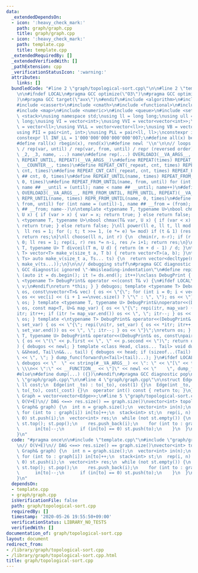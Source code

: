 ```yaml
---
data:
  _extendedDependsOn:
  - icon: ':heavy_check_mark:'
    path: graph/graph.cpp
    title: graph/graph.cpp
  - icon: ':heavy_check_mark:'
    path: template.cpp
    title: template.cpp
  _extendedRequiredBy: []
  _extendedVerifiedWith: []
  _pathExtension: cpp
  _verificationStatusIcon: ':warning:'
  attributes:
    links: []
  bundledCode: "#line 2 \"graph/topological-sort.cpp\"\n\n#line 2 \"template.cpp\"\
    \n\n#ifndef LOCAL\n#pragma GCC optimize(\"O3\")\n#pragma GCC optimize(\"unroll-loops\"\
    )\n#pragma GCC target(\"avx\")\n#endif\n#include <algorithm>\n#include <bitset>\n\
    #include <cassert>\n#include <cmath>\n#include <functional>\n#include <iostream>\n\
    #include <map>\n#include <numeric>\n#include <queue>\n#include <set>\n#include\
    \ <stack>\nusing namespace std;\nusing ll = long long;\nusing ull = unsigned long\
    \ long;\nusing VI = vector<int>;\nusing VVI = vector<vector<int>>;\nusing VLL\
    \ = vector<ll>;\nusing VVLL = vector<vector<ll>>;\nusing VB = vector<bool>;\n\
    using PII = pair<int, int>;\nusing PLL = pair<ll, ll>;\nconstexpr int INF = 1000000007;\n\
    constexpr ll INF_LL = 1'000'000'000'000'000'007;\n#define all(x) begin(x), end(x)\n\
    #define rall(x) rbegin(x), rend(x)\n#define newl '\\n'\n\n// loops rep(until)\
    \ / rep(var, until) / rep(var, from, until) / repr (reversed order)\n#define OVERLOAD3(_1,\
    \ _2, _3, name, ...) name\n#define rep(...) OVERLOAD3(__VA_ARGS__, REPEAT_FROM_UNTIL,\
    \ REPEAT_UNTIL, REPEAT)(__VA_ARGS__)\n#define REPEAT(times) REPEAT_CNT(_repeat,\
    \ __COUNTER__, times)\n#define REPEAT_CNT(_repeat, cnt, times) REPEAT_CNT_CAT(_repeat,\
    \ cnt, times)\n#define REPEAT_CNT_CAT(_repeat, cnt, times) REPEAT_FROM_UNTIL(_repeat\
    \ ## cnt, 0, times)\n#define REPEAT_UNTIL(name, times) REPEAT_FROM_UNTIL(name,\
    \ 0, times)\n#define REPEAT_FROM_UNTIL(name, from, until) for (int name = from,\
    \ name ## __until = (until); name < name ## __until; name++)\n#define repr(...)\
    \ OVERLOAD3(__VA_ARGS__, REPR_FROM_UNTIL, REPR_UNTIL, REPEAT)(__VA_ARGS__)\n#define\
    \ REPR_UNTIL(name, times) REPR_FROM_UNTIL(name, 0, times)\n#define REPR_FROM_UNTIL(name,\
    \ from, until) for (int name = (until)-1, name ## __from = (from); name >= name\
    \ ## __from; name--)\n\ntemplate <typename T, typename U>\nbool chmin(T& var,\
    \ U x) { if (var > x) { var = x; return true; } else return false; }\ntemplate\
    \ <typename T, typename U>\nbool chmax(T& var, U x) { if (var < x) { var = x;\
    \ return true; } else return false; }\nll power(ll e, ll t, ll mod = INF_LL) {\n\
    \  ll res = 1; for (; t; t >>= 1, (e *= e) %= mod) if (t & 1) (res *= e) %= mod;\
    \ return res;\n}\nll choose(ll n, int r) {\n  chmin(r, n-r); if (r < 0) return\
    \ 0; ll res = 1; rep(i, r) res *= n-i, res /= i+1; return res;\n}\ntemplate <typename\
    \ T, typename U> T divceil(T m, U d) { return (m + d - 1) / d; }\ntemplate <typename\
    \ T> vector<T> make_v(size_t a, T b) { return vector<T>(a, b); }\ntemplate <typename...\
    \ Ts> auto make_v(size_t a, Ts... ts) {\n  return vector<decltype(make_v(ts...))>(a,\
    \ make_v(ts...));\n}\n\n// debugging stuff\n#pragma GCC diagnostic push\n#pragma\
    \ GCC diagnostic ignored \"-Wmisleading-indentation\"\n#define repi(it, ds) for\
    \ (auto it = ds.begin(); it != ds.end(); it++)\nclass DebugPrint { public: template\
    \ <typename T> DebugPrint& operator <<(const T& v) {\n#ifdef LOCAL\n    cerr <<\
    \ v;\n#endif\nreturn *this; } } debugos; template <typename T> DebugPrint& operator<<(DebugPrint&\
    \ os, const\nvector<T>& vec) { os << \"{\"; for (int i = 0; i < vec.size(); i++)\
    \ os << vec[i] << (i + 1 ==\nvec.size() ? \"\" : \", \"); os << \"}\"; return\
    \ os; } template <typename T, typename U> DebugPrint&\noperator<<(DebugPrint&\
    \ os, const map<T, U>& map_var) { os << \"{\"; repi(itr, map_var) { os << *\n\
    itr; itr++; if (itr != map_var.end()) os << \", \"; itr--; } os << \"}\"; return\
    \ os; } template <\ntypename T> DebugPrint& operator<<(DebugPrint& os, const set<T>&\
    \ set_var) { os << \"{\"; repi(\nitr, set_var) { os << *itr; itr++; if (itr !=\
    \ set_var.end()) os << \", \"; itr--; } os << \"}\";\nreturn os; } template <typename\
    \ T, typename U> DebugPrint& operator<<(DebugPrint& os, const\npair<T, U>& p)\
    \ { os << \"(\" << p.first << \", \" << p.second << \")\"; return os; } void dump_func(\n\
    ) { debugos << newl; } template <class Head, class... Tail> void dump_func(Head\
    \ &&head, Tail\n&&... tail) { debugos << head; if (sizeof...(Tail) > 0) { debugos\
    \ << \", \"; } dump_func(forward\n<Tail>(tail)...); }\n#ifdef LOCAL\n#define dump(...)\
    \ debugos << \"  \" << string(#__VA_ARGS__) << \": \" << \"[\" << to_string(__LINE__)\
    \ \\\n<< \":\" << __FUNCTION__ << \"]\" << newl << \"    \", dump_func(__VA_ARGS__)\n\
    #else\n#define dump(...) ({})\n#endif\n#pragma GCC diagnostic pop\n\n\n#line 2\
    \ \"graph/graph.cpp\"\n\n#line 4 \"graph/graph.cpp\"\n\nstruct Edge {\n  int to;\
    \ ll cost;\n  Edge(int _to) : to(_to), cost(1) {}\n  Edge(int _to, ll _cost) :\
    \ to(_to), cost(_cost) {}\n  operator int() const { return to; }\n};\n\nusing\
    \ Graph = vector<vector<Edge>>;\n#line 5 \"graph/topological-sort.cpp\"\n\n//\
    \ O(V+E)\n// DAG <==> res.size() == graph.size()\nvector<int> topological_sort(const\
    \ Graph& graph) {\n  int n = graph.size();\n  vector<int> in(n);\n  rep(i, n)\
    \ for (int to : graph[i]) in[to]++;\n  stack<int> st;\n  rep(i, n) if (in[i] ==\
    \ 0) st.push(i);\n  vector<int> res;\n  while (not st.empty()) {\n    int i =\
    \ st.top(); st.pop();\n    res.push_back(i);\n    for (int to : graph[i]) {\n\
    \      in[to]--;\n      if (in[to] == 0) st.push(to);\n    }\n  }\n  return res;\n\
    }\n"
  code: "#pragma once\n\n#include \"template.cpp\"\n#include \"graph/graph.cpp\"\n\
    \n// O(V+E)\n// DAG <==> res.size() == graph.size()\nvector<int> topological_sort(const\
    \ Graph& graph) {\n  int n = graph.size();\n  vector<int> in(n);\n  rep(i, n)\
    \ for (int to : graph[i]) in[to]++;\n  stack<int> st;\n  rep(i, n) if (in[i] ==\
    \ 0) st.push(i);\n  vector<int> res;\n  while (not st.empty()) {\n    int i =\
    \ st.top(); st.pop();\n    res.push_back(i);\n    for (int to : graph[i]) {\n\
    \      in[to]--;\n      if (in[to] == 0) st.push(to);\n    }\n  }\n  return res;\n\
    }\n"
  dependsOn:
  - template.cpp
  - graph/graph.cpp
  isVerificationFile: false
  path: graph/topological-sort.cpp
  requiredBy: []
  timestamp: '2020-05-26 19:55:50+09:00'
  verificationStatus: LIBRARY_NO_TESTS
  verifiedWith: []
documentation_of: graph/topological-sort.cpp
layout: document
redirect_from:
- /library/graph/topological-sort.cpp
- /library/graph/topological-sort.cpp.html
title: graph/topological-sort.cpp
---
```

